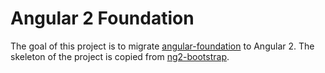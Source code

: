 # Angular 2 Foundation

The goal of this project is to migrate [angular-foundation](https://github.com/pineconellc/angular-foundation) to Angular 2.
The skeleton of the project is copied from [ng2-bootstrap](https://github.com/valor-software/ng2-bootstrap).
 